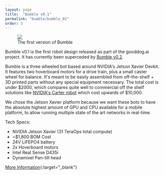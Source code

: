 ```yaml
---
layout: page
title:  "Bumble v0.1"
permalink: "bumble/bumble_01"
order: 5
---
```


<figure>
    <img src="{{ site.baseurl | prepend: site.url }}/images/dobby0_1.jpg" />
    <figcaption>The first version of Bumble</figcaption>
</figure>

Bumble v0.1 is the first robot design released as part of the gooddog.ai project. It has currently been superceded 
by [Bumble v0.2](https://www.gooddog.ai//bumble/assembly).


Bumble is a three wheeled bot based around NVIDIA's Jetson Xavier Devkit. It features two hoverboard motors for a drive train, plus a small caster wheel for balance. It's meant to be easily assembled from off-the-shelf + 3D printed parts without any special equipment necessary. The total cost is under $2000, which compares quite well to commercial off the shelf solutions like [NVIDIA's Carter robot](https://docs.nvidia.com/isaac/isaac/doc/tutorials/carter_hardware.html) which cost upwards of $10,000.

We chose the Jetson Xavier platform because we want these bots to have the absolute highest amount of GPU and CPU available for a mobile platform, to allow running multiple state of the art networks in real-time. 

Tech Specs:
 - NVIDIA Jetson Xavier (31 TeraOps total compute)
 - ~$1,800 BOM Cost
 - 24V LiFEPO4 battery
 - 2x Hoverboard motors
 - Intel Real Sense D435i
 - Dynamixel Pan-tilt head
 

 [More Information](https://jekyllrb.com/docs/pages/){:target="_blank"}